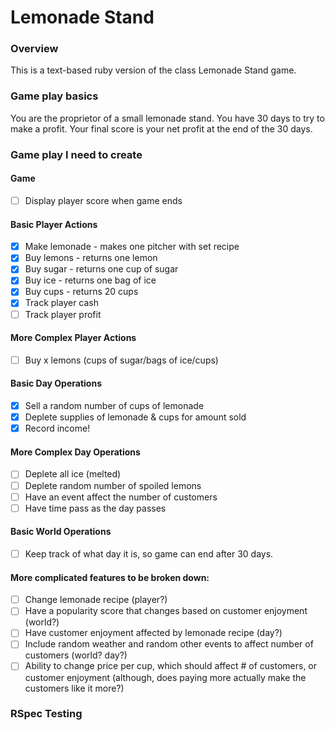 # Lemonade Stand

### Overview

This is a text-based ruby version of the class Lemonade Stand game.

### Game play basics

You are the proprietor of a small lemonade stand. You have 30 days to try to make a profit. Your final score is your net profit at the end of the 30 days.

### Game play I need to create

#### Game

- [ ] Display player score when game ends

#### Basic Player Actions

- [x] Make lemonade - makes one pitcher with set recipe
- [x] Buy lemons - returns one lemon
- [x] Buy sugar - returns one cup of sugar
- [x] Buy ice - returns one bag of ice
- [x] Buy cups - returns 20 cups
- [x] Track player cash
- [ ] Track player profit

#### More Complex Player Actions

- [ ] Buy x lemons (cups of sugar/bags of ice/cups)

#### Basic Day Operations

- [x] Sell a random number of cups of lemonade
- [x] Deplete supplies of lemonade & cups for amount sold
- [x] Record income!

#### More Complex Day Operations

- [ ] Deplete all ice (melted)
- [ ] Deplete random number of spoiled lemons
- [ ] Have an event affect the number of customers
- [ ] Have time pass as the day passes

#### Basic World Operations

- [ ] Keep track of what day it is, so game can end after 30 days.

#### More complicated features to be broken down:

- [ ] Change lemonade recipe (player?)
- [ ] Have a popularity score that changes based on customer enjoyment (world?)
- [ ] Have customer enjoyment affected by lemonade recipe (day?)
- [ ] Include random weather and random other events to affect number of customers (world? day?)
- [ ] Ability to change price per cup, which should affect # of customers, or customer enjoyment (although, does paying more actually make the customers like it more?)

### RSpec Testing